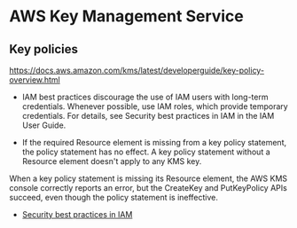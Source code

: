 # AWS Key Management Service


## Key policies

https://docs.aws.amazon.com/kms/latest/developerguide/key-policy-overview.html

- IAM best practices discourage the use of IAM users with long-term credentials.
Whenever possible, use IAM roles, which provide temporary credentials. For
details, see Security best practices in IAM in the IAM User Guide.

- If the required Resource element is missing from a key policy statement, the 
policy statement has no effect. A key policy statement without a Resource 
element doesn't apply to any KMS key.

When a key policy statement is missing its Resource element, the AWS KMS console correctly reports an error, but the CreateKey and PutKeyPolicy APIs succeed, even though the policy statement is ineffective.

- [Security best practices in IAM](https://docs.aws.amazon.com/IAM/latest/UserGuide/best-practices.html)